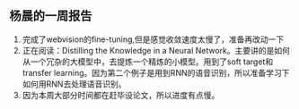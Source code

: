 杨晨的一周报告
--------
1. 完成了webvision的fine-tuning,但是感觉收敛速度太慢了，准备再改动一下
2. 正在阅读：Distilling the Knowledge in a Neural Network。主要讲的是如何从一个冗杂的大模型中，去提炼一个精炼的小模型。用到了soft target和transfer learning。因为第二个例子是用到RNN的语音识别，所以准备学习下如何用RNN去处理语音识别。
3. 因为本周大部分时间都在赶毕设论文，所以进度有点慢。
